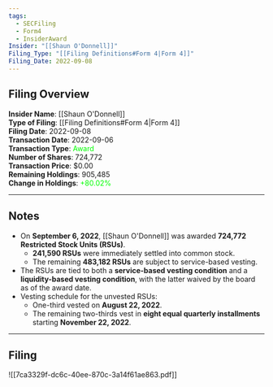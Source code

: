 ```yaml
---
tags:
  - SECFiling
  - Form4
  - InsiderAward
Insider: "[[Shaun O'Donnell]]"
Filing_Type: "[[Filing Definitions#Form 4|Form 4]]"
Filing_Date: 2022-09-08
---
```


## Filing Overview

**Insider Name**: [[Shaun O'Donnell]]  
**Type of Filing**: [[Filing Definitions#Form 4|Form 4]]  
**Filing Date**: 2022-09-08  
**Transaction Date**: 2022-09-06  
**Transaction Type**: <span style="color:lime">Award</span>  
**Number of Shares**: 724,772  
**Transaction Price**: $0.00  
**Remaining Holdings**: 905,485  
**Change in Holdings**: <span style="color:lime">+80.02%</span>  

---

## Notes

- On **September 6, 2022**, [[Shaun O'Donnell]] was awarded **724,772 Restricted Stock Units (RSUs)**.  
  - **241,590 RSUs** were immediately settled into common stock.  
  - The remaining **483,182 RSUs** are subject to service-based vesting.  
- The RSUs are tied to both a **service-based vesting condition** and a **liquidity-based vesting condition**, with the latter waived by the board as of the award date.
- Vesting schedule for the unvested RSUs:  
  - One-third vested on **August 22, 2022**.  
  - The remaining two-thirds vest in **eight equal quarterly installments** starting **November 22, 2022**.

---

## Filing

![[7ca3329f-dc6c-40ee-870c-3a14f61ae863.pdf]]
